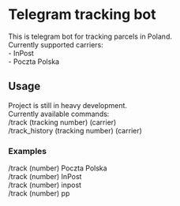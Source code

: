 # Telegram tracking bot
This is telegram bot for tracking parcels in Poland.  
Currently supported carriers:  
    - InPost  
    - Poczta Polska 

## Usage
Project is still in heavy development.  
Currently available commands:  
/track (tracking number) (carrier)  
/track_history (tracking number) (carrier)

### Examples
/track (number) Poczta Polska  
/track (number) InPost  
/track (number) inpost  
/track (number) pp  